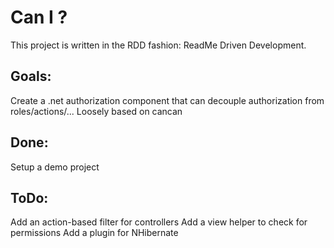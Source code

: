 Can I ?
=======

This project is written in the RDD fashion: ReadMe Driven Development.

Goals:
------
Create a .net  authorization component that can decouple authorization from roles/actions/...
Loosely based on cancan

Done:
-----
Setup a demo project

ToDo:
-----
Add an action-based filter for controllers
Add a view helper to check for permissions
Add a plugin for NHibernate
